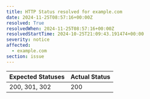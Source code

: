 ```yaml
---
title: HTTP Status resolved for example.com
date: 2024-11-25T08:57:16+00:00Z
resolved: True
resolvedWhen: 2024-11-25T08:57:16+00:00Z
resolvedStartTime: 2024-10-25T21:09:43.191474+00:00
severity: notice
affected:
  - example.com
section: issue
---
```


| Expected Statuses | Actual Status  |
|-------------------|----------------|
| 200, 301, 302 | 200 |

